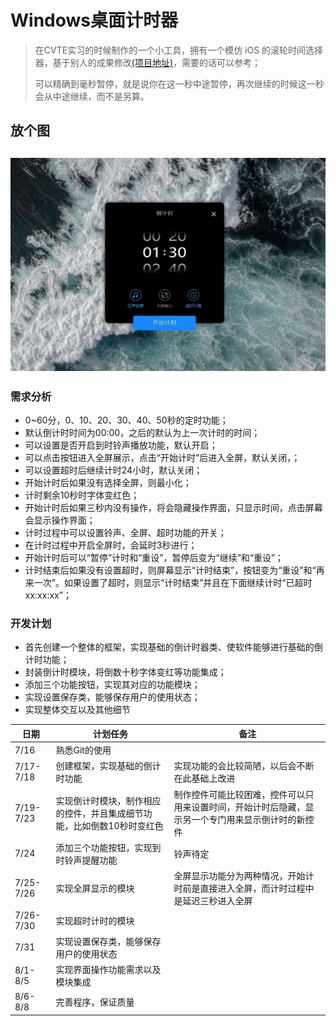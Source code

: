 # Windows桌面计时器
> 在CVTE实习的时候制作的一个小工具，拥有一个模仿 iOS 的滚轮时间选择器，基于别人的成果修改[(项目地址)](https://www.codeproject.com/articles/279704/ios-uipickerview-like-control-in-wpf)，需要的话可以参考；
> 
> 可以精确到毫秒暂停，就是说你在这一秒中途暂停，再次继续的时候这一秒会从中途继续，而不是另算。

## 放个图
![截图](Assets/screenshot.jpg)
---
### 需求分析
- 0~60分，0、10、20、30、40、50秒的定时功能；
- 默认倒计时时间为00:00，之后的默认为上一次计时的时间；
- 可以设置是否开启到时铃声播放功能，默认开启；
- 可以点击按钮进入全屏展示，点击“开始计时”后进入全屏，默认关闭，；
- 可以设置超时后继续计时24小时，默认关闭；
- 开始计时后如果没有选择全屏，则最小化；
- 计时剩余10秒时字体变红色；
- 开始计时后如果三秒内没有操作，将会隐藏操作界面，只显示时间，点击屏幕会显示操作界面；
- 计时过程中可以设置铃声、全屏、超时功能的开关；
- 在计时过程中开启全屏时，会延时3秒进行；
- 开始计时后可以“暂停”计时和“重设”，暂停后变为“继续”和“重设”；
- 计时结束后如果没有设置超时，则屏幕显示“计时结束”，按钮变为“重设”和“再来一次”。如果设置了超时，则显示“计时结束”并且在下面继续计时“已超时 xx:xx:xx”；

### 开发计划
- 首先创建一个整体的框架，实现基础的倒计时器类、使软件能够进行基础的倒计时功能；
- 封装倒计时模块，将倒数十秒字体变红等功能集成；
- 添加三个功能按钮，实现其对应的功能模块；
- 实现设置保存类，能够保存用户的使用状态；
- 实现整体交互以及其他细节

| 日期 | 计划任务 | 备注 |
| ---- | ------- | --- |
| 7/16 | 熟悉Git的使用 |  |
| 7/17-7/18 | 创建框架，实现基础的倒计时功能 | 实现功能的会比较简陋，以后会不断在此基础上改进 |
| 7/19-7/23 | 实现倒计时模块，制作相应的控件，并且集成细节功能，比如倒数10秒时变红色 | 制作控件可能比较困难，控件可以只用来设置时间，开始计时后隐藏，显示另一个专门用来显示倒计时的新控件 |
| 7/24 | 添加三个功能按钮，实现到时铃声提醒功能 | 铃声待定 |
| 7/25-7/26 | 实现全屏显示的模块 | 全屏显示功能分为两种情况，开始计时前是直接进入全屏，而计时过程中是延迟三秒进入全屏 |
| 7/26-7/30 | 实现超时计时的模块 |  |
| 7/31 | 实现设置保存类，能够保存用户的使用状态 |  |
| 8/1-8/5 | 实现界面操作功能需求以及模块集成|  |
| 8/6-8/8 | 完善程序，保证质量 |  |
